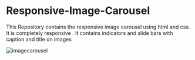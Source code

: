 # Responsive-Image-Carousel
This Repository contains the responsive image carousel using html and css. It is completely responsive .
It contains indicators and slide bars with caption and title on images

![imagecarousel](https://user-images.githubusercontent.com/64765400/96462861-ef48cb00-11da-11eb-8232-bb57cfe31be9.png)

